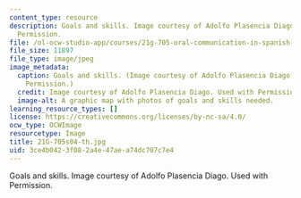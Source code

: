 ```yaml
---
content_type: resource
description: Goals and skills. Image courtesy of Adolfo Plasencia Diago. Used with
  Permission.
file: /ol-ocw-studio-app/courses/21g-705-oral-communication-in-spanish-spring-2004/3ce4b0423f082a4e47aea74dc707c7e4_21G-705s04-th.jpg
file_size: 11897
file_type: image/jpeg
image_metadata:
  caption: Goals and skills. (Image courtesy of Adolfo Plasencia Diago. Used with
    Permission.)
  credit: Image courtesy of Adolfo Plasencia Diago. Used with Permission.
  image-alt: A graphic map with photos of goals and skills needed.
learning_resource_types: []
license: https://creativecommons.org/licenses/by-nc-sa/4.0/
ocw_type: OCWImage
resourcetype: Image
title: 21G-705s04-th.jpg
uid: 3ce4b042-3f08-2a4e-47ae-a74dc707c7e4
---
```

Goals and skills. Image courtesy of Adolfo Plasencia Diago. Used with Permission.